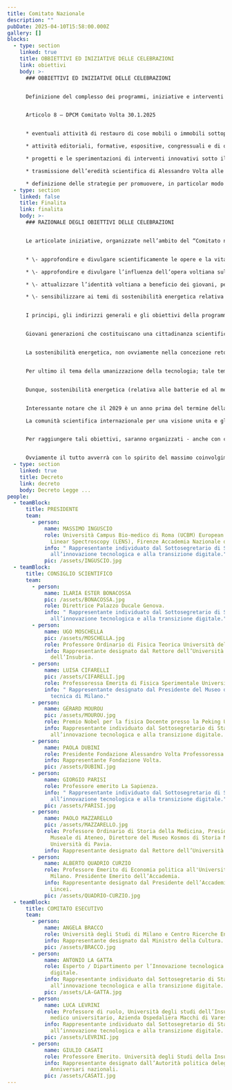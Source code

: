 ```yaml
---
title: Comitato Nazionale
description: ""
pubDate: 2025-04-10T15:58:00.000Z
gallery: []
blocks:
  - type: section
    linked: true
    title: OBBIETTIVI ED INIZIATIVE DELLE CELEBRAZIONI
    link: obiettivi
    body: >-
      ### OBBIETTIVI ED INIZIATIVE DELLE CELEBRAZIONI


      Definizione del complesso dei programmi, iniziative e interventi individuati per rappresentare i valori e il significato profondo della personalità di Alessandro Volta.


      Articolo 8 – DPCM Comitato Volta 30.1.2025


      * eventuali attività di restauro di cose mobili o immobili sottoposte a tutela ai sensi del codice dei beni culturali e del paesaggio di cui al decreto legislativo 22 gennaio 2004, n. 42;

      * attività editoriali, formative, espositive, congressuali e di organizzazione e gestione di manifestazioni in ambito culturale, storico e scientifico di elevato valore, in una prospettiva di internazionalizzazione e di innovazione tecnologica volta alla promozione dello sviluppo di ricerche;

      * progetti e le sperimentazioni di interventi innovativi sotto il profilo tecnologico nei settori energetico, delle comunicazioni, dell’informazione e altre materie di riferimento dell’iniziativa che costituiscono i più significativi ambiti applicativi legati alle scoperte voltiane, al fine di divulgarle e comunicarle in Italia e all’estero, anche mediante piattaforme digitali;

      * trasmissione dell’eredità scientifica di Alessandro Volta alle giovani generazioni ai fini del progresso;

      * definizione delle strategie per promuovere, in particolar modo nei confronti dei giovani, i valori e il significato profondo della figura di Alessandro Volta, in ottica di maggiore consapevolezza e valorizzazione della storia nazionale.
  - type: section
    linked: false
    title: Finalita
    link: finalita
    body: >-
      ### RAZIONALE DEGLI OBIETTIVI DELLE CELEBRAZIONI


      Le articolate iniziative, organizzate nell’ambito del “Comitato nazionale per la celebrazione del bicentenario della morte di Alessandro Volta” (facendo riferimento all’art. 8, DPCM Comitato Volta 30.1.2025), intendono elevare la consapevolezza ed attualizzazione del lascito voltiano, sia per le nuove generazioni sia per lo sviluppo delle nuove frontiere tecnologiche. In particolare saranno organizzate iniziative, con orizzonte nazionale, per:


      * \- approfondire e divulgare scientificamente le opere e la vita di Alessandro Volta; 

      * \- approfondire e divulgare l’influenza dell’opera voltiana sul processo di sviluppo scientifico e tecnologico, come spunto ed ispirazione per nuovi sviluppi tecnologici; 

      * \- attualizzare l’identità voltiana a beneficio dei giovani, per costruire una coscienza nazionale giovanile, in particolare relativamente ai temi di umanizzazione della tecnologia; 

      * \- sensibilizzare ai temi di sostenibilità energetica relativa alle batterie ed al metano.


      I principi, gli indirizzi generali e gli obiettivi della programmazione del comitato nazionale desiderano quindi collegarsi a specifiche focalizzazioni. I giovani per generare una coscienza nazionale giovanile, di futuri italiani che, nell’orgoglio della storia dei propri concittadini, ritrovano anche stimoli per un dibattito culturale attuale, virtuoso e utile. 


      Giovani generazioni che costituiscano una cittadinanza scientifica, non solo tecnocratica ma anche capace di coniugare rigore e metodologico con l’attenzione delle persone. 


      La sostenibilità energetica, non ovviamente nella concezione retorica e pletorica odierna, ma concentrandoci su batterie e metano, e su ogni settore e filiera toccata dalle scoperte voltiane (….). 


      Per ultimo il tema della umanizzazione della tecnologia; tale tema, legato alla IA, riporta al Volta perché simbolo delle scienze umane, come poeta e umanista ma anche scienziato volitivo per lo sviluppo tecnologico; inoltre, sottolinea l’imprescindibile relazione tra lavoro umano e tecnologia. 


      Dunque, sostenibilità energetica (relativa alle batterie ed al metano) e umanizzazione della tecnologia, come parole chiave di cui il Volta è stato pioniere e che possono essere attualizzate con i giovani, per affrontare le sfide dell’oggi. 


      Interessante notare che il 2029 è un anno prima del termine della Agenda 2030, è possibile dunque inserirsi a pieno titolo per il sostegno del loro punto 17.

      La comunità scientifica internazionale per una visione unita e globale delle scienze a supporto dello sviluppo, con il mondo delle imprese come imprescindibile supporto.


      Per raggiungere tali obiettivi, saranno organizzati - anche con carattere emblematico - eventi, convegni scientifici, mostre, opere pubbliche, interventi di restato, film, documentari, libri, pubblicazioni editoriali, iniziative di valorizzazione, archivistica e raccolta delle fonti voltiane, progetti con partner commerciali, patrocini onerosi e non onerosi, borse di studio e progetti per studenti universitari o liceali. 


      Ovviamente il tutto avverrà con lo spirito del massimo coinvolgimento delle istituzioni e delle associazioni locali e nazionali che intendo collaborare.
  - type: section
    linked: true
    title: Decreto
    link: decreto
    body: Decreto Legge ...
people:
  - teamBlock:
      title: PRESIDENTE
      team:
        - person:
            name: MASSIMO INGUSCIO
            role: Università Campus Bio-medico di Roma (UCBM) European Laboratory for Non
              Linear Spectroscopy (LENS), Firenze Accademia Nazionale dei Lincei
            info: " Rappresentante individuato dal Sottosegretario di Stato con delega
              all’innovazione tecnologica e alla transizione digitale."
            pic: /assets/INGUSCIO.jpg
  - teamBlock:
      title: CONSIGLIO SCIENTIFICO
      team:
        - person:
            name: ILARIA ESTER BONACOSSA
            pic: /assets/BONACOSSA.jpg
            role: Direttrice Palazzo Ducale Genova.
            info: " Rappresentante individuato dal Sottosegretario di Stato con delega
              all’innovazione tecnologica e alla transizione digitale."
        - person:
            name: UGO MOSCHELLA
            pic: /assets/MOSCHELLA.jpg
            role: Professore Ordinario di Fisica Teorica Università dell’Insubria - Como
            info: Rappresentante designato dal Rettore dell’Università degli Studi
              dell’Insubria.
        - person:
            name: LUISA CIFARELLI
            pic: /assets/CIFARELLI.jpg
            role: Professoressa Emerita di Fisica Sperimentale Università di Bologna.
            info: " Rappresentante designato dal Presidente del Museo della scienza e
              tecnica di Milano."
        - person:
            name: GÉRARD MOUROU
            pic: /assets/MOUROU.jpg
            role: Premio Nobel per la fisica Docente presso la Peking University.
            info: Rappresentante individuato dal Sottosegretario di Stato con delega
              all’innovazione tecnologica e alla transizione digitale.
        - person:
            name: PAOLA DUBINI
            role: Presidente Fondazione Alessandro Volta Professoressa Università Bocconi.
            info: Rappresentante Fondazione Volta.
            pic: /assets/DUBINI.jpg
        - person:
            name: GIORGIO PARISI
            role: Professore emerito La Sapienza.
            info: " Rappresentante individuato dal Sottosegretario di Stato con delega
              all’innovazione tecnologica e alla transizione digitale."
            pic: /assets/PARISI.jpg
        - person:
            name: PAOLO MAZZARELLO
            pic: /assets/MAZZARELLO.jpg
            role: Professore Ordinario di Storia della Medicina, Presidente del Sistema
              Museale di Ateneo, Direttore del Museo Kosmos di Storia Naturale,
              Università di Pavia.
            info: Rappresentante designato dal Rettore dell’Università degli Studi di Pavia.
        - person:
            name: ALBERTO QUADRIO CURZIO
            role: Professore Emerito di Economia politica all'Università Cattolica di
              Milano. Presidente Emerito dell’Accademia.
            info: Rappresentante designato dal Presidente dell’Accademia Nazionale dei
              Lincei.
            pic: /assets/QUADRIO-CURZIO.jpg
  - teamBlock:
      title: COMITATO ESECUTIVO
      team:
        - person:
            name: ANGELA BRACCO
            role: Università degli Studi di Milano e Centro Ricerche Enrico Fermi (CREF)
            info: Rappresentante designato dal Ministro della Cultura.
            pic: /assets/BRACCO.jpg
        - person:
            name: ANTONIO LA GATTA
            role: Esperto / Dipartimento per l’Innovazione tecnologica e la Transizione
              digitale.
            info: Rappresentante individuato dal Sottosegretario di Stato con delega
              all’innovazione tecnologica e alla transizione digitale.
            pic: /assets/LA-GATTA.jpg
        - person:
            name: LUCA LEVRINI
            role: Professore di ruolo, Università degli studi dell’Insubria. Dirigente
              medico universitario, Azienda Ospedaliera Macchi di Varese.
            info: Rappresentante individuato dal Sottosegretario di Stato con delega
              all’innovazione tecnologica e alla transizione digitale.
            pic: /assets/LEVRINI.jpg
        - person:
            name: GIULIO CASATI
            role: Professore Emerito. Università degli Studi della Insubria.
            info: Rappresentante designato dall’Autorità politica delegata in materia di
              Anniversari nazionali.
            pic: /assets/CASATI.jpg
---
```

